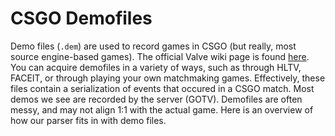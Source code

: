 # CSGO Demofiles
Demo files (`.dem`) are used to record games in CSGO (but really, most source engine-based games). The official Valve wiki page is found [here](https://developer.valvesoftware.com/wiki/DEM_Format). You can acquire demofiles in a variety of ways, such as through HLTV, FACEIT, or through playing your own matchmaking games. Effectively, these files contain a serialization of events that occured in a CSGO match. Most demos we see are recorded by the server (GOTV). Demofiles are often messy, and may not align 1:1 with the actual game. Here is an overview of how our parser fits in with demo files.
